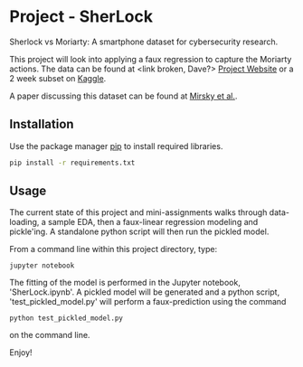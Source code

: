 # Project - SherLock
Sherlock vs Moriarty: A smartphone dataset for cybersecurity research.


This project will look into applying a faux regression to capture the Moriarty actions.  The data can be found at <link broken, Dave?> [Project Website](http://bigdata.ise.bgu.ac.il/sherlock/) or a 2 week subset on [Kaggle](https://www.kaggle.com/BGU-CSRC/sherlock). 

A paper discussing this dataset can be found at [Mirsky et al.](https://dl.acm.org/doi/pdf/10.1145/2996758.2996764?casa_token=E9wxVhbwsz8AAAAA:uSv_OH8chsX91Ei1DSNmN9jGT9uyfwdccrj2ix6P2D09377jjD7OTGzO0pEvU5Vf0N-iaSg7BgBcyg).

## Installation

Use the package manager [pip](https://pip.pypa.io/en/stable/) to install required libraries.

```bash
pip install -r requirements.txt
```

## Usage
The current state of this project and mini-assignments walks through data-loading, a sample EDA, then a faux-linear regression modeling and pickle'ing.  A standalone python script will then run the pickled model.

From a command line within this project directory, type:

``` jupyter notebook ```

The fitting of the model is performed in the Jupyter notebook, 'SherLock.ipynb'.  A pickled model will be generated and a python script, 'test_pickled_model.py' will perform a faux-prediction using the command

``` python test_pickled_model.py ``` 

on the command line. 

Enjoy!



